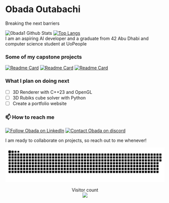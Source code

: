<h1>Obada Outabachi</h1>
<p>Breaking the next barriers</p>

![0bada1 Github Stats](https://github-readme-stats.vercel.app/api?username=0bada1&show_icons=true&theme=aura)
[![Top Langs](https://github-readme-stats.vercel.app/api/top-langs/?username=0bada1&hide=Jupyter%20Notebook&layout=compact&theme=aura)](https://github.com/rahulbordoloi/github-readme-stats)<br>
I am an aspiring AI developer and a graduate from 42 Abu Dhabi and computer science student at UoPeople

<h3>Some of my capstone projects</h3>

[![Readme Card](https://github-readme-stats.vercel.app/api/pin/?username=0bada1&repo=minishell-1&theme=aura)](https://github.com/0bada1/minishell-1)
[![Readme Card](https://github-readme-stats.vercel.app/api/pin/?username=0bada1&repo=ft_IRC&theme=aura)](https://github.com/0bada1/ft_IRC)
[![Readme Card](https://github-readme-stats.vercel.app/api/pin/?username=0bada1&repo=Philosophers&theme=aura)](https://github.com/0bada1/Philosophers)

<h3>What I plan on doing next</h3>

- [ ] 3D Renderer with C++23 and OpenGL
- [ ] 3D Rubiks cube solver with Python
- [ ] Create a portfolio website

<h3>📫 How to reach me</h3>

[<img src="https://raw.githubusercontent.com/dheereshagrwal/colored-icons/master/public/logos/linkedin/linkedin.svg" height="40em" align="center" alt="Follow Obada on LinkedIn" title="Follow Obada Outabachi on LinkedIn"/>](https://linkedin.com/in/obada-outabachi)
[<img src="https://raw.githubusercontent.com/dheereshagrwal/colored-icons/master/public/logos/discord/discord.svg" height="40em" align="center" alt="Contact Obada on discord" title="Contact Obada on discord"/>](https://discordapp.com/users/1135319787472433223)

<p>I am ready to collaborate on projects, so reach out to me whenever!</p>

<a href=#><img src="contributions.svg"></a>

<p align="center"> 
  Visitor count<br>
  <img src="https://profile-counter.glitch.me/0bada1/count.svg" />
</p>

<!---
0bada1/0bada1 is a ✨ special ✨ repository because its `README.md` (this file) appears on your GitHub profile.
You can click the Preview link to take a look at your changes.
--->
